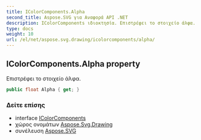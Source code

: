 ```yaml
---
title: IColorComponents.Alpha
second_title: Aspose.SVG για Αναφορά API .NET
description: IColorComponents ιδιοκτησία. Επιστρέφει το στοιχείο άλφα.
type: docs
weight: 10
url: /el/net/aspose.svg.drawing/icolorcomponents/alpha/
---
```

## IColorComponents.Alpha property

Επιστρέφει το στοιχείο άλφα.

```csharp
public float Alpha { get; }
```

### Δείτε επίσης

* interface [IColorComponents](../)
* χώρος ονομάτων [Aspose.Svg.Drawing](../../icolorcomponents/)
* συνέλευση [Aspose.SVG](../../../)


